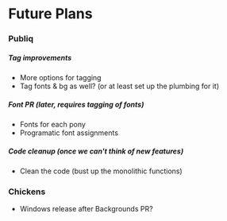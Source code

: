 # Future Plans

### Publiq

##### Tag improvements

* More options for tagging
* Tag fonts & bg as well? (or at least set up the plumbing for it)

##### Font PR (later, requires tagging of fonts)

* Fonts for each pony
* Programatic font assignments

##### Code cleanup (once we can't think of new features)

* Clean the code (bust up the monolithic functions) 

### Chickens

* Windows release after Backgrounds PR?